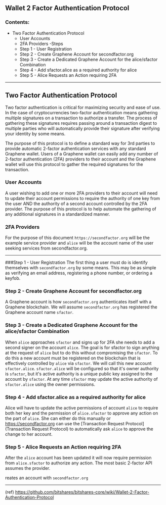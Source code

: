 ## Wallet 2 Factor Authentication Protocol

### Contents:
- Two Factor Authentication Protocol
   - User Accounts
   - 2FA Providers
-Steps
   - Step 1 - User Registration
   - Step 2 - Create Graphene Account for secondfactor.org
   - Step 3 - Create a Dedicated Graphene Account for the alice/sfactor Combination
   - Step 4 - Add sfactor.alice as a required authority for alice
   - Step 5 - Alice Requests an Action requiring 2FA

***

## Two Factor Authentication Protocol

Two factor authentication is critical for maximizing security and ease of use. In the case of cryptocurrencies two-factor authentication means gathering multiple signatures on a transaction to authorize a transfer. The process of gathering these signatures requires passing around a transaction digest to multiple parties who will automatically provide their signature after verifying your identity by some means.

The purpose of this protocol is to define a standard way for 3rd parties to provide automatic 2-factor authentication services with any standard Graphene wallet. Users of a Graphene wallet can easily add any number of 2-factor authentication (2FA) providers to their account and the Graphene wallet will use this protocol to gather the required signatures for the transaction.

### User Accounts
A user wishing to add one or more 2FA providers to their account will need to update their account permissions to require the authority of one key from the user AND the authority of a second account controlled by the 2FA provider. The purpose of this protocol is to help automate the gathering of any additional signatures in a standardized manner.

### 2FA Providers
For the purpose of this document `https://secondfactor.org` will be the example service provider and `alice` will be the account name of the user seeking services from secondfactor.org.

***

###Step 1 - User Registration
The first thing a user must do is identify themselves with `secondfactor.org` by some means. This may be as simple as verifying an email address, registering a phone number, or ordering a keyfob.

### Step 2 - Create Graphene Account for secondfactor.org
A Graphene account is how `secondfactor.org` authenticates itself with a Graphene blockchain. We will assume `secondfactor.org` has registered the Graphene account name `sfactor`.

### Step 3 - Create a Dedicated Graphene Account for the alice/sfactor Combination
When `alice` approaches `sfactor` and signs up for 2FA she needs to add a second signer on the account `alice`. The goal is for sfactor to sign anything at the request of `alice` but to do this without compromising the `sfactor`. To do this a new account must be registered on the blockchain that is effectively controlled by `alice` via `sfactor`. We will call this new account `sfactor.alice`. `sfactor.alice` will be configured so that it's owner authority is `sfactor`, but it's active authority is a unique public key assigned to the account by `sfactor`. At any time `sfactor` may update the active authority of `sfactor.alice` using the owner permissions.

### Step 4 - Add sfactor.alice as a required authority for alice
Alice will have to update the active permissions of account `alice` to require both her key and the permission of `alice.sfactor` to approve any action on the part of `alice`. She can either do this manually or https://secondfactor.org can use the [Transaction Request Protocol](Transaction Request Protocol) to automatically ask `alice` to approve the change to her account.

### Step 5 - Alice Requests an Action requiring 2FA
After the `alice` account has been updated it will now require permission from `alice.sfactor` to authorize any action. The most basic 2-factor API assumes the provider.

reates an account with `secondfactor.org`


***

(ref)
https://github.com/bitshares/bitshares-core/wiki/Wallet-2-Factor-Authentication-Protocol





